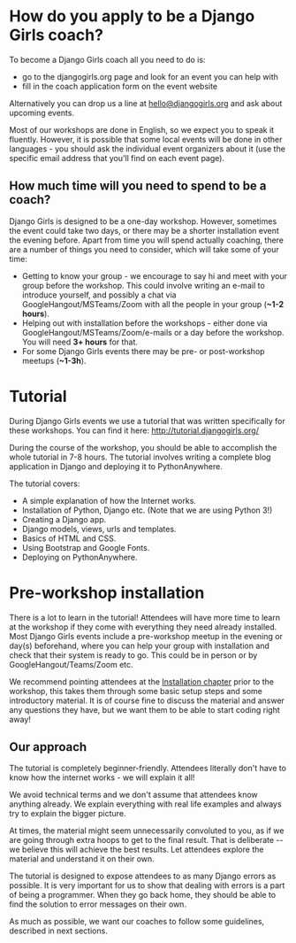 # How do you apply to be a Django Girls coach?

To become a Django Girls coach all you need to do is:

* go to the djangogirls.org page and look for an event you can help with
* fill in the coach application form on the event website

Alternatively you can drop us a line at hello@djangogirls.org and ask about upcoming events.

Most of our workshops are done in English, so we expect you to speak it fluently. However, it is possible that some local events will be done in other languages - you should ask the individual event organizers about it (use the specific email address that you'll find on each event page).

## How much time will you need to spend to be a coach?

Django Girls is designed to be a one-day workshop. However, sometimes the event could take two days, or there may be a shorter installation event the evening before. Apart from time you will spend actually coaching, there are a number of things you need to consider, which will take some of your time:

* Getting to know your group - we encourage to say hi and meet with your group before the workshop. This could involve writing an e-mail to introduce yourself, and possibly a chat via GoogleHangout/MSTeams/Zoom with all the people in your group (__~1-2 hours__).
* Helping out with installation before the workshops - either done via GoogleHangout/MSTeams/Zoom/e-mails or a day before the workshop. You will need __3+ hours__ for that.
* For some Django Girls events there may be pre- or post-workshop meetups (__~1-3h__).

# Tutorial

During Django Girls events we use a tutorial that was written specifically for these workshops. You can find it here: http://tutorial.djangogirls.org/

During the course of the workshop, you should be able to accomplish the whole tutorial in 7-8 hours.  The tutorial involves writing a complete blog application in Django and deploying it to PythonAnywhere.

The tutorial covers:
* A simple explanation of how the Internet works.
* Installation of Python, Django etc. (Note that we are using Python 3!)
* Creating a Django app.
* Django models, views, urls and templates.
* Basics of HTML and CSS.
* Using Bootstrap and Google Fonts.
* Deploying on PythonAnywhere.

# Pre-workshop installation

There is a lot to learn in the tutorial!  Attendees will have more time to learn at the workshop if they come with everything they need already installed.  Most Django Girls events include a pre-workshop meetup in the evening or day(s) beforehand, where you can help your group with installation and check that their system is ready to go.  This could be in person or by GoogleHangout/Teams/Zoom etc.

We recommend pointing attendees at the [Installation chapter](http://tutorial.djangogirls.org/en/installation/index.html) prior to the workshop, this takes them through some basic setup steps and some introductory material. It is of course fine to discuss the material and answer any questions they have, but we want them to be able to start coding right away!


## Our approach

The tutorial is completely beginner-friendly. Attendees literally don't have to know how the internet works - we will explain it all!

We avoid technical terms and we don't assume that attendees know anything already. We explain everything with real life examples and always try to explain the bigger picture.

At times, the material might seem unnecessarily convoluted to you, as if we are going through extra hoops to get to the final result. That is deliberate -- we believe this will achieve the best results. Let attendees explore the material and understand it on their own.

The tutorial is designed to expose attendees to as many Django errors as possible. It is very important for us to show that dealing with errors is a part of being a programmer. When they go back home, they should be able to find the solution to error messages on their own.

As much as possible, we want our coaches to follow some guidelines, described in next sections.
